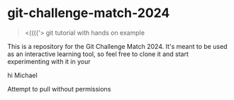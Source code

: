 # git-challenge-match-2024
><(((('>
git tutorial with hands on example

This is a repository for the Git Challenge Match 2024. It's meant to be used as an interactive learning tool, so feel free to clone it and start experimenting with it in your

hi  Michael

Attempt to pull without permissions